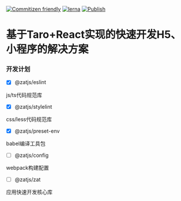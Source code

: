 [![Commitizen friendly](https://img.shields.io/badge/commitizen-friendly-brightgreen.svg)](http://commitizen.github.io/cz-cli/)
[![lerna](https://img.shields.io/badge/maintained%20with-lerna-cc00ff.svg)](https://lerna.js.org/)
[![Publish](https://github.com/DianJS/zat/actions/workflows/publish.yml/badge.svg)](https://github.com/DianJS/zat/actions/workflows/publish.yml)

# 基于Taro+React实现的快速开发H5、小程序的解决方案


### 开发计划

- [x] @zatjs/eslint

js/ts代码规范库

- [x] @zatjs/stylelint

css/less代码规范库

- [x] @zatjs/preset-env

babel编译工具包

- [ ] @zatjs/config

webpack构建配置

- [ ] @zatjs/zat

应用快速开发核心库